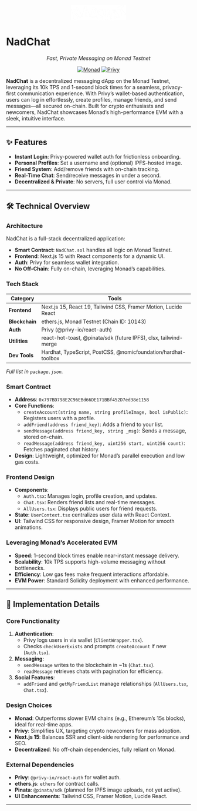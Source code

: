 <p align="center">
  <img src="./public/logo.png" alt="NadChat Logo" width="150"/>
</p>

# NadChat

<p align="center"><em>Fast, Private Messaging on Monad Testnet</em></p>

<p align="center">
  <a href="https://monad.xyz"><img src="https://img.shields.io/badge/Built%20on-Monad-purple" alt="Monad"></a>
  <a href="https://privy.io"><img src="https://img.shields.io/badge/Auth-Privy-blue" alt="Privy"></a>
</p>

**NadChat** is a decentralized messaging dApp on the Monad Testnet, leveraging its 10k TPS and 1-second block times for a seamless, privacy-first communication experience. With Privy’s wallet-based authentication, users can log in effortlessly, create profiles, manage friends, and send messages—all secured on-chain. Built for crypto enthusiasts and newcomers, NadChat showcases Monad’s high-performance EVM with a sleek, intuitive interface.

---

## ✨ Features

- **Instant Login**: Privy-powered wallet auth for frictionless onboarding.
- **Personal Profiles**: Set a username and (optional) IPFS-hosted image.
- **Friend System**: Add/remove friends with on-chain tracking.
- **Real-Time Chat**: Send/receive messages in under a second.
- **Decentralized & Private**: No servers, full user control via Monad.

---

## 🛠️ Technical Overview

### Architecture

NadChat is a full-stack decentralized application:

- **Smart Contract**: `NadChat.sol` handles all logic on Monad Testnet.
- **Frontend**: Next.js 15 with React components for a dynamic UI.
- **Auth**: Privy for seamless wallet integration.
- **No Off-Chain**: Fully on-chain, leveraging Monad’s capabilities.

### Tech Stack

| **Category**      | **Tools**                                                                 |
|--------------------|--------------------------------------------------------------------------|
| **Frontend**      | Next.js 15, React 19, Tailwind CSS, Framer Motion, Lucide React         |
| **Blockchain**    | ethers.js, Monad Testnet (Chain ID: 10143)                              |
| **Auth**          | Privy (@privy-io/react-auth)                                            |
| **Utilities**     | react-hot-toast, @pinata/sdk (future IPFS), clsx, tailwind-merge        |
| **Dev Tools**     | Hardhat, TypeScript, PostCSS, @nomicfoundation/hardhat-toolbox          |

*Full list in `package.json`.*

### Smart Contract

- **Address**: `0x797BD798E2C96EBd66DE171BBf452D7ed38e1158`
- **Core Functions**:
  - `createAccount(string name, string profileImage, bool isPublic)`: Registers users with a profile.
  - `addFriend(address friend_key)`: Adds a friend to your list.
  - `sendMessage(address friend_key, string _msg)`: Sends a message, stored on-chain.
  - `readMessage(address friend_key, uint256 start, uint256 count)`: Fetches paginated chat history.
- **Design**: Lightweight, optimized for Monad’s parallel execution and low gas costs.

### Frontend Design

- **Components**:
  - `Auth.tsx`: Manages login, profile creation, and updates.
  - `Chat.tsx`: Renders friend lists and real-time messages.
  - `AllUsers.tsx`: Displays public users for friend requests.
- **State**: `UserContext.tsx` centralizes user data with React Context.
- **UI**: Tailwind CSS for responsive design, Framer Motion for smooth animations.

### Leveraging Monad’s Accelerated EVM

- **Speed**: 1-second block times enable near-instant message delivery.
- **Scalability**: 10k TPS supports high-volume messaging without bottlenecks.
- **Efficiency**: Low gas fees make frequent interactions affordable.
- **EVM Power**: Standard Solidity deployment with enhanced performance.

---

## 🔧 Implementation Details

### Core Functionality

1. **Authentication**:
   - Privy logs users in via wallet (`ClientWrapper.tsx`).
   - Checks `checkUserExists` and prompts `createAccount` if new (`Auth.tsx`).
2. **Messaging**:
   - `sendMessage` writes to the blockchain in ~1s (`Chat.tsx`).
   - `readMessage` retrieves chats with pagination for efficiency.
3. **Social Features**:
   - `addFriend` and `getMyFriendList` manage relationships (`AllUsers.tsx`, `Chat.tsx`).

### Design Choices

- **Monad**: Outperforms slower EVM chains (e.g., Ethereum’s 15s blocks), ideal for real-time apps.
- **Privy**: Simplifies UX, targeting crypto newcomers for mass adoption.
- **Next.js 15**: Balances SSR and client-side rendering for performance and SEO.
- **Decentralized**: No off-chain dependencies, fully reliant on Monad.

### External Dependencies

- **Privy**: `@privy-io/react-auth` for wallet auth.
- **ethers.js**: `ethers` for contract calls.
- **Pinata**: `@pinata/sdk` (planned for IPFS image uploads, not yet active).
- **UI Enhancements**: Tailwind CSS, Framer Motion, Lucide React.

---
